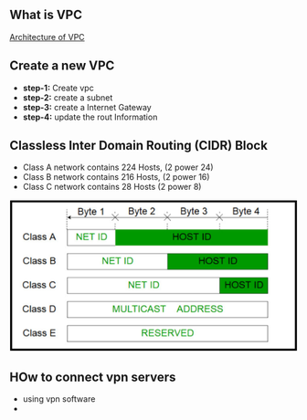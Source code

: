 ## What is VPC
[Architecture of VPC](https://www.javatpoint.com/aws-vpc)
## Create a new VPC
- **step-1:** Create vpc
- **step-2:** create a subnet 
- **step-3:** create a Internet Gateway 
- **step-4:** update the rout Information  




## Classless Inter Domain Routing (CIDR) Block

- Class A network contains 224 Hosts, (2 power 24)
- Class B network contains 216 Hosts, (2 power 16)
- Class C network contains 28 Hosts   (2 power 8)

![](2022-02-24-10-41-43.png)

## HOw to connect vpn servers
- using vpn software 
- 
